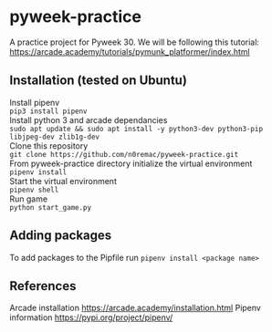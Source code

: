 # pyweek-practice
A practice project for Pyweek 30. We will be following this tutorial: https://arcade.academy/tutorials/pymunk_platformer/index.html

## Installation (tested on Ubuntu)

Install pipenv  
`pip3 install pipenv`  
Install python 3 and arcade dependancies  
`sudo apt update && sudo apt install -y python3-dev python3-pip libjpeg-dev zlib1g-dev`  
Clone this repository  
`git clone https://github.com/n0remac/pyweek-practice.git`  
From pyweek-practice directory initialize the virtual environment  
`pipenv install`  
Start the virtual environment  
`pipenv shell`  
Run game  
`python start_game.py`  

## Adding packages
To add packages to the Pipfile run `pipenv install <package name>`

## References
Arcade installation https://arcade.academy/installation.html
Pipenv information https://pypi.org/project/pipenv/
